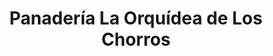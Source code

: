 ---
title: "Panadería La Orquídea de Los Chorros"
url: /caracas/panaderia-la-orquidea-de-los-chorros/
shop: Bäckerei
---